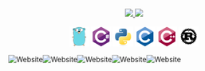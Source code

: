 <div align="center"><br>
    <a href="https://github.com/johnfercher">
        <img height="180em" src="https://github-readme-stats.vercel.app/api?username=johnfercher&show_icons=true&theme=github_dark&include_all_commits=true&count_private=true"/>
        <img height="180em" src="https://github-readme-stats.vercel.app/api/top-langs/?username=johnfercher&layout=compact&langs_count=8&theme=github_dark&include_all_commits=true&count_private=true"/>
    </a>
</div>

<div style="display: inline_block" align="center"><br>
    <img align="center" height="40" width="40" src="https://raw.githubusercontent.com/devicons/devicon/master/icons/go/go-original.svg">
    <img align="center" height="40" width="40" src="https://raw.githubusercontent.com/devicons/devicon/master/icons/csharp/csharp-original.svg">  
    <img align="center" height="40" width="40" src="https://raw.githubusercontent.com/devicons/devicon/master/icons/python/python-original.svg">
    <img align="center" height="40" width="40" src="https://raw.githubusercontent.com/devicons/devicon/master/icons/c/c-original.svg">
    <img align="center" height="40" width="40" src="https://raw.githubusercontent.com/devicons/devicon/master/icons/cplusplus/cplusplus-original.svg">
    <img align="center" height="40" width="40" src="https://raw.githubusercontent.com/devicons/devicon/master/icons/rust/rust-plain.svg">  
</div>

<div style="display: inline_block" align="center"><br>
    <a href="https://github.com/johnfercher/public"><img height="32" align="left" alt="Website" src="https://img.shields.io/badge/GitHub-100000?style=for-the-badge&logo=github&logoColor=white" /></a>
    <a href="https://www.linkedin.com/in/johnathan-fercher/"><img height="32" align="left" alt="Website" src="https://img.shields.io/badge/LinkedIn-0077B5?style=for-the-badge&logo=linkedin&logoColor=white" /></a>
    <a href="https://johnathanfercher.medium.com/"><img height="32" align="left" alt="Website" src="https://img.shields.io/badge/Medium-12100E?style=for-the-badge&logo=medium&logoColor=white" /></a>
    <a href="https://stackoverflow.com/users/7805948/johnathan-fercher"><img height="32" align="left" alt="Website" src="https://img.shields.io/badge/Stack_Overflow-FE7A16?style=for-the-badge&logo=stack-overflow&logoColor=white" /></a>
    <a href="https://www.reddit.com/user/jfercher"><img height="32" align="left" alt="Website" src="https://img.shields.io/badge/Reddit-FF4500?style=for-the-badge&logo=reddit&logoColor=white" /></a>
</div>
